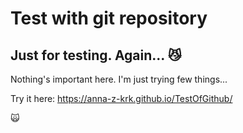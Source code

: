 # Test with git repository
## Just for testing. Again... :smirk_cat:
Nothing's important here. I'm just trying few things...


Try it  here: https://anna-z-krk.github.io/TestOfGithub/


:scream_cat:
